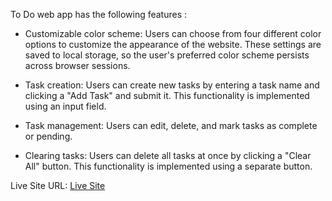 To Do web app has the following features :

- Customizable color scheme: Users can choose from four different color options to customize the appearance of the website. These settings are saved to local storage, so the user's preferred color scheme persists across browser sessions.

- Task creation: Users can create new tasks by entering a task name and clicking a "Add Task" and submit it. This functionality is implemented using an input field.

- Task management: Users can edit, delete, and mark tasks as complete or pending. 

- Clearing tasks: Users can delete all tasks at once by clicking a "Clear All" button. This functionality is implemented using a separate button.

Live Site URL: <a href="https://abdelrahmanalsayed.github.io/To-Do-List-App/" target="_blank"> Live Site</a>

